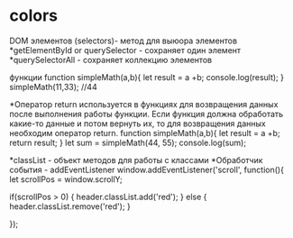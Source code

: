 # colors
DOM элементов (selectors)- метод для выюора элементов
*getElementById or querySelector - сохраняет один элемент 
*querySelectorAll - сохраняет коллекцию элементов

функции
function simpleMath(a,b){
  let result = a +b;
  console.log(result);
}
simpleMath(11,33); //44

*Оператор return используется в функциях для возвращения данных после выполнения работы функции. Если функция должна обработать какие-то данные и потом вернуть их, то для возвращения данных необходим оператор return. 
function simpleMath(a,b){
  let result = a +b;
  return result;
}
let sum = simpleMath(44, 55);
console.log(sum);

*classList - объект методов для работы с классами
*Обработчик события - addEventListener
window.addEventListener('scroll', function(){
  let scrollPos = window.scrollY;

  if(scrollPos > 0) {
    header.classList.add('red');
  } 
  else {
    header.classList.remove('red');
  }
  
});
